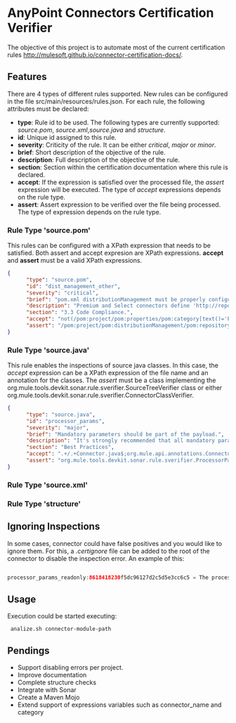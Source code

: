 # AnyPoint Connectors Certification Verifier

The objective of this project is to automate most of the current certification rules
http://mulesoft.github.io/connector-certification-docs/.

## Features

There are 4 types of different rules supported. New rules can be configured in the file src/main/resources/rules.json. For each rule, the following attributes must be declared:

* **type**: Rule id to be used. The following types are currently supported: *source.pom*, *source.xml*,*source.java*  and *structure*.
* **id**: Unique id assigned to this rule.
* **severity**: Criticity of the rule. It can be either *critical*, *major* or *minor*.
* **brief**: Short description of the objective of the rule. 
* **description**: Full description of the objective of the rule.
* **section**: Section within the certification documentation where this rule is declared.
* **accept**: If the expression is satisfied over the processed file, the *assert* expression will be executed. The type of *accept* expressions depends on the rule type. 
* **assert**: Assert expression to be verified over the file being processed. The type of expression depends on the rule type.

### Rule Type 'source.pom'

This rules can be configured with a XPath expression that needs to be satisfied. Both assert and accept expresion are XPath expressions. **accept** and **assert**  must be a valid XPath expressions.

```json
{
      "type": "source.pom",
      "id": "dist_management_other",
      "severity": "critical",
      "brief": "pom.xml distributionManagement must be properly configured.",
      "description": "Premium and Select connectors define 'http://repository-master.mulesoft.org/releases/' as repository.",
      "section": "3.3 Code Compliance.",
      "accept": "not(/pom:project/pom:properties/pom:category[text()='Premium' or text()='Select'])",
      "assert": "/pom:project/pom:distributionManagement/pom:repository/pom:id[text()='mulesoft-releases'] and /pom:project/pom:distributionManagement/pom:repository/pom:url[text()='http://repository-master.mulesoft.org/releases/']"
}
```
### Rule Type 'source.java'

This rule enables the inspections of source java classes. In this case, the *accept* expression can be a XPath expression of the file name and an annotation for the classes. The *assert* must be a class implementing the org.mule.tools.devkit.sonar.rule.sverifier.SourceTreeVerifier class or either org.mule.tools.devkit.sonar.rule.sverifier.ConnectorClassVerifier. 

```json
{
      "type": "source.java",
      "id": "processor_params",
      "severity": "major",
      "brief": "Mandatory parameters should be part of the payload.",
      "description": "It's strongly recommended that all mandatory parameters be defined as part of the payload. Consider creating a complex object as grouping all the parameters.",
      "section": "Best Practices",
      "accept": ".+/.+Connector.java$;org.mule.api.annotations.Connector",
      "assert": "org.mule.tools.devkit.sonar.rule.sverifier.ProcessorParametersVerifier"
}
```
### Rule Type 'source.xml'


### Rule Type 'structure'

## Ignoring Inspections 

In some cases, connector could have false positives and you would like to ignore them. For this, a *.certignore* file can be added to the root of the connector to disable the inspection error. An example of this:

```java

processor_params_readonly:8618418230f5dc96127d2c5d5e3cc6c5 = The processor setPassword requires complex object due the complexity of the system.

```

## Usage

Execution could be started executing:

```
 analize.sh connector-module-path
```

## Pendings

* Support disabling errors per project. 
* Improve documentation
* Complete structure checks
* Integrate with Sonar 
* Create a Maven Mojo
* Extend support of expressions variables such as connector_name and category



